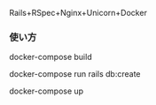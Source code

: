 Rails+RSpec+Nginx+Unicorn+Docker

### 使い方

docker-compose build

docker-compose run rails db:create

docker-compose up

